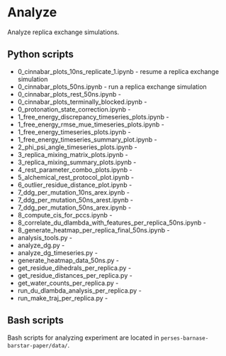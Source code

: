 # Analyze
Analyze replica exchange simulations.

## Python scripts
- 0_cinnabar_plots_10ns_replicate_1.ipynb - resume a replica exchange simulation
- 0_cinnabar_plots_50ns.ipynb - run a replica exchange simulation 
- 0_cinnabar_plots_rest_50ns.ipynb - 
- 0_cinnabar_plots_terminally_blocked.ipynb - 
- 0_protonation_state_correction.ipynb - 
- 1_free_energy_discrepancy_timeseries_plots.ipynb - 
- 1_free_energy_rmse_mue_timeseries_plots.ipynb - 
- 1_free_energy_timeseries_plots.ipynb - 
- 1_free_energy_timeseries_summary_plot.ipynb - 
- 2_phi_psi_angle_timeseries_plots.ipynb - 
- 3_replica_mixing_matrix_plots.ipynb - 
- 3_replica_mixing_summary_plots.ipynb - 
- 4_rest_parameter_combo_plots.ipynb - 
- 5_alchemical_rest_protocol_plot.ipynb - 
- 6_outlier_residue_distance_plot.ipynb - 
- 7_ddg_per_mutation_10ns_arex.ipynb - 
- 7_ddg_per_mutation_50ns_arest.ipynb - 
- 7_ddg_per_mutation_50ns_arex.ipynb - 
- 8_compute_cis_for_pccs.ipynb - 
- 8_correlate_du_dlambda_with_features_per_replica_50ns.ipynb - 
- 8_generate_heatmap_per_replica_final_50ns.ipynb -
- analysis_tools.py - 
- analyze_dg.py - 
- analyze_dg_timeseries.py - 
- generate_heatmap_data_50ns.py - 
- get_residue_dihedrals_per_replica.py - 
- get_residue_distances_per_replica.py - 
- get_water_counts_per_replica.py - 
- run_du_dlambda_analysis_per_replica.py - 
- run_make_traj_per_replica.py - 

## Bash scripts
Bash scripts for analyzing experiment are located in `perses-barnase-barstar-paper/data/`.
